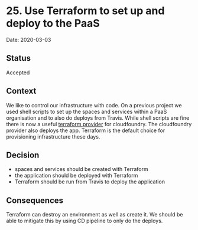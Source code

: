 # 25. Use Terraform to set up and deploy to the PaaS

Date: 2020-03-03

## Status

Accepted

## Context

We like to control our infrastructure with code. On a previous project we used shell scripts to set up the spaces and services within a PaaS organisation and to also do deploys from Travis.
While shell scripts are fine there is now a useful [terraform provider](https://github.com/cloudfoundry-community/terraform-provider-cf) for cloudfoundry.
The cloudfoundry provider also deploys the app.
Terraform is the default choice for provisioning infrastructure these days.

## Decision

- spaces and services should be created with Terraform
- the application should be deployed with Terraform
- Terraform should be run from Travis to deploy the application

## Consequences

Terraform can destroy an environment as well as create it. We should be able to mitigate this by using CD pipeline to only do the deploys.
